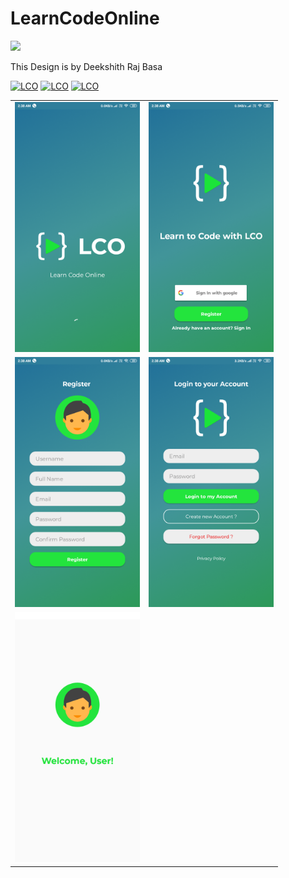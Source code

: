 # LearnCodeOnline

<img  src="https://i.imgur.com/99Vsm8n.png" height="400" href="learncodeonline.in">

This Design is by Deekshith Raj Basa
<br>

[![LCO](https://forthebadge.com/images/badges/built-by-developers.svg)](http://deekshithrajbasa.tk/)
[![LCO](https://forthebadge.com/images/badges/built-with-love.svg)](http://deekshithrajbasa.tk/)
[![LCO](https://forthebadge.com/images/badges/built-for-android.svg)](http://deekshithrajbasa.tk/)


<table>
  <tr>
    <td> <img src="https://github.com/DeekshithRajBasa/LearnCodeOnline/blob/master/app/src/main/res/drawable/1%20(1).png?raw=true" height="400"> </td>
    <td> <img src="https://github.com/DeekshithRajBasa/LearnCodeOnline/blob/master/app/src/main/res/drawable/1%20(2).png?raw=true" height="400"> </td>
  </tr>
  
  <tr>
        <td> <img src="https://github.com/DeekshithRajBasa/LearnCodeOnline/blob/master/app/src/main/res/drawable/1%20(3).png?raw=true" height="400"> </td>
<td> <img src="https://github.com/DeekshithRajBasa/LearnCodeOnline/blob/master/app/src/main/res/drawable/1%20(4).png?raw=true" height="400"> </td>
  </tr>
  
   <tr>
         <td> <img src="https://github.com/DeekshithRajBasa/LearnCodeOnline/blob/master/app/src/main/res/drawable/1%20(5).png?raw=true" height="400"> </td>
 
   
    
   
</table>
